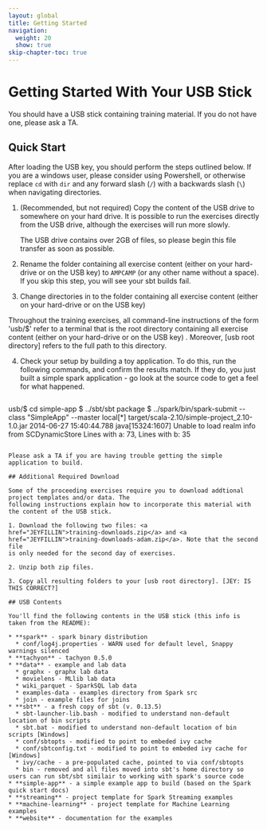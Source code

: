 ```yaml
---
layout: global
title: Getting Started
navigation:
  weight: 20
  show: true
skip-chapter-toc: true
---
```


# Getting Started With Your USB Stick

You should have a USB stick containing training material.  If you do not have one, please ask a TA.

## Quick Start

After loading the USB key, you should perform the steps outlined below.  If you
are a windows user, please consider using Powershell, or otherwise replace `cd`
with `dir` and any forward slash (`/`) with a backwards slash (`\`) when
navigating directories.

1. (Recommended, but not required) Copy the content of the USB drive to somewhere on your hard drive.
It is possible to run the exercises directly from the USB drive, although the exercises will run
more slowly.

    <p class="alert alert-warn">
    <i class="icon-info-sign">    </i>
    The USB drive contains over 2GB of files, so please begin this file transfer as soon as possible.
    </p>

2. Rename the folder containing all exercise content (either on your hard-drive
   or on the USB key) to `AMPCAMP` (or any other name without a space).  If you
   skip this step, you will see your sbt builds fail.

3. Change directories in to the folder containing all exercise content (either on your hard-drive or on the USB key)

    <p class="alert alert-warn">
    <i class="icon-info-sign">    </i>
 Throughout the training exercises, all command-line instructions of the form
 'usb/$' refer to a terminal that is the root directory containing all exercise
 content (either on your hard-drive or on the USB key) . Moreover, [usb root
 directory] refers to the full path to this directory.
    </p>


4. Check your setup by building a toy application. To do this, run the following commands,
and confirm the results match. If they do, you just built a simple spark application - go look at the
source code to get a feel for what happened.

   ~~~
usb/$ cd simple-app
$ ../sbt/sbt package
$ ../spark/bin/spark-submit --class "SimpleApp" --master local[*] target/scala-2.10/simple-project_2.10-1.0.jar
2014-06-27 15:40:44.788 java[15324:1607] Unable to load realm info from SCDynamicStore
Lines with a: 73, Lines with b: 35
   ~~~

Please ask a TA if you are having trouble getting the simple application to build.

## Additional Required Download

Some of the proceeding exercises require you to download addtional project templates and/or data. The
following instructions explain how to incorporate this material with the content of the USB stick.

1. Download the following two files: <a
   href="JEYFILLIN">training-downloads.zip</a> and <a
   href="JEYFILLIN">training-downloads-adam.zip</a>. Note that the second file
   is only needed for the second day of exercises.

2. Unzip both zip files.

3. Copy all resulting folders to your [usb root directory]. [JEY: IS THIS CORRECT?] 

## USB Contents

You'll find the following contents in the USB stick (this info is taken from the README):

 * **spark** - spark binary distribution
     * conf/log4j.properties - WARN used for default level, Snappy warnings silenced
 * **tachyon** - tachyon 0.5.0
 * **data** - example and lab data
     * graphx - graphx lab data
     * movielens - MLlib lab data
     * wiki_parquet - SparkSQL lab data
     * examples-data - examples directory from Spark src
     * join - example files for joins
 * **sbt** - a fresh copy of sbt (v. 0.13.5)
     * sbt-launcher-lib.bash - modified to understand non-default location of bin scripts
     * sbt.bat - modified to understand non-default location of bin scripts [Windows]
     * conf/sbtopts - modified to point to embeded ivy cache
     * conf/sbtconfig.txt - modified to point to embeded ivy cache for [Windows]
     * ivy/cache - a pre-populated cache, pointed to via conf/sbtopts
     * bin - removed and all files moved into sbt's home directory so users can run sbt/sbt similair to working with spark's source code
 * **simple-app** - a simple example app to build (based on the Spark quick start docs)
 * **streaming** - project template for Spark Streaming examples
 * **machine-learning** - project template for Machine Learning examples
 * **website** - documentation for the examples
